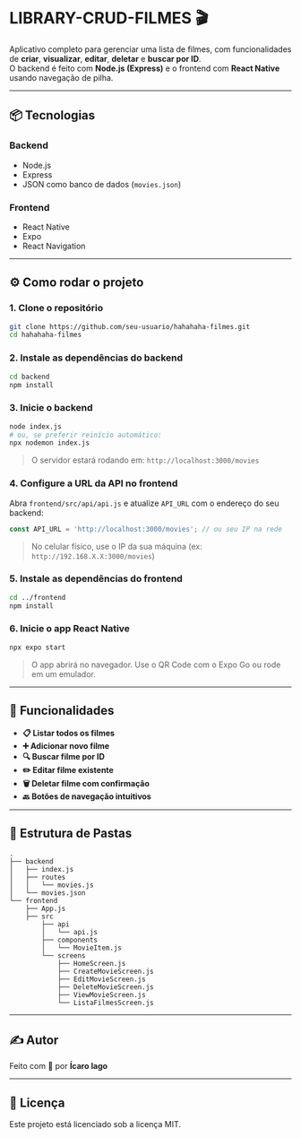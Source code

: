 
# LIBRARY-CRUD-FILMES 🎬

Aplicativo completo para gerenciar uma lista de filmes, com funcionalidades de **criar**, **visualizar**, **editar**, **deletar** e **buscar por ID**.  
O backend é feito com **Node.js (Express)** e o frontend com **React Native** usando navegação de pilha.

---

## 📦 Tecnologias

### Backend
- Node.js
- Express
- JSON como banco de dados (`movies.json`)

### Frontend
- React Native
- Expo
- React Navigation

---

## ⚙️ Como rodar o projeto

### 1. Clone o repositório

```bash
git clone https://github.com/seu-usuario/hahahaha-filmes.git
cd hahahaha-filmes
```

### 2. Instale as dependências do backend

```bash
cd backend
npm install
```

### 3. Inicie o backend

```bash
node index.js
# ou, se preferir reinício automático:
npx nodemon index.js
```

> O servidor estará rodando em: `http://localhost:3000/movies`

### 4. Configure a URL da API no frontend

Abra `frontend/src/api/api.js` e atualize `API_URL` com o endereço do seu backend:

```js
const API_URL = 'http://localhost:3000/movies'; // ou seu IP na rede
```

> No celular físico, use o IP da sua máquina (ex: `http://192.168.X.X:3000/movies`)

### 5. Instale as dependências do frontend

```bash
cd ../frontend
npm install
```

### 6. Inicie o app React Native

```bash
npx expo start
```

> O app abrirá no navegador. Use o QR Code com o Expo Go ou rode em um emulador.

---

## 📱 Funcionalidades

- **📋 Listar todos os filmes**
- **➕ Adicionar novo filme**
- **🔍 Buscar filme por ID**
- **✏️ Editar filme existente**
- **🗑️ Deletar filme com confirmação**
- **🔙 Botões de navegação intuitivos**

---

## 📁 Estrutura de Pastas

```
.
├── backend
│   ├── index.js
│   ├── routes
│   │   └── movies.js
│   └── movies.json
└── frontend
    ├── App.js
    ├── src
        ├── api
        │   └── api.js
        ├── components
        │   └── MovieItem.js
        └── screens
            ├── HomeScreen.js
            ├── CreateMovieScreen.js
            ├── EditMovieScreen.js
            ├── DeleteMovieScreen.js
            ├── ViewMovieScreen.js
            └── ListaFilmesScreen.js
```

---

## ✍️ Autor

Feito com 💛 por **Ícaro Iago**

---

## 📃 Licença

Este projeto está licenciado sob a licença MIT.
